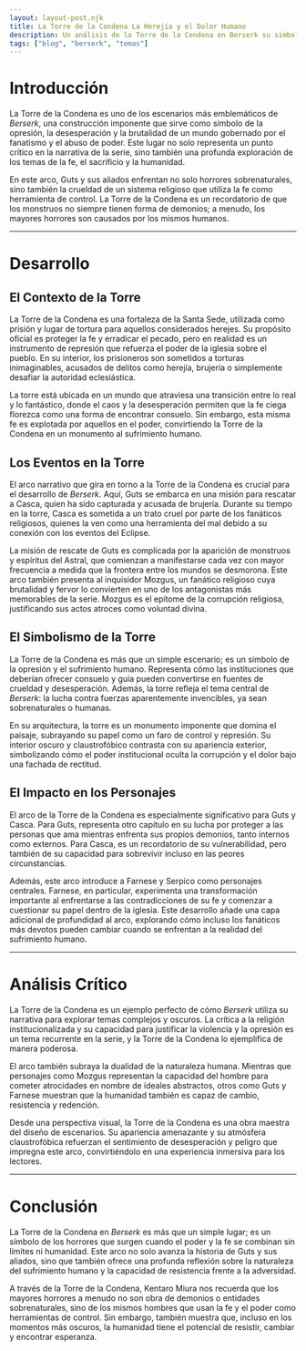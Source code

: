 ```yaml
---
layout: layout-post.njk
title: La Torre de la Condena La Herejía y el Dolor Humano
description: Un análisis de la Torre de la Condena en Berserk su simbolismo y el sufrimiento que representa
tags: ["blog", "berserk", "temas"]
---
```


# Introducción

La Torre de la Condena es uno de los escenarios más emblemáticos de *Berserk*, una construcción imponente que sirve como símbolo de la opresión, la desesperación y la brutalidad de un mundo gobernado por el fanatismo y el abuso de poder. Este lugar no solo representa un punto crítico en la narrativa de la serie, sino también una profunda exploración de los temas de la fe, el sacrificio y la humanidad.

En este arco, Guts y sus aliados enfrentan no solo horrores sobrenaturales, sino también la crueldad de un sistema religioso que utiliza la fe como herramienta de control. La Torre de la Condena es un recordatorio de que los monstruos no siempre tienen forma de demonios; a menudo, los mayores horrores son causados por los mismos humanos.

---

# Desarrollo

## El Contexto de la Torre

La Torre de la Condena es una fortaleza de la Santa Sede, utilizada como prisión y lugar de tortura para aquellos considerados herejes. Su propósito oficial es proteger la fe y erradicar el pecado, pero en realidad es un instrumento de represión que refuerza el poder de la iglesia sobre el pueblo. En su interior, los prisioneros son sometidos a torturas inimaginables, acusados de delitos como herejía, brujería o simplemente desafiar la autoridad eclesiástica.

La torre está ubicada en un mundo que atraviesa una transición entre lo real y lo fantástico, donde el caos y la desesperación permiten que la fe ciega florezca como una forma de encontrar consuelo. Sin embargo, esta misma fe es explotada por aquellos en el poder, convirtiendo la Torre de la Condena en un monumento al sufrimiento humano.

## Los Eventos en la Torre

El arco narrativo que gira en torno a la Torre de la Condena es crucial para el desarrollo de *Berserk*. Aquí, Guts se embarca en una misión para rescatar a Casca, quien ha sido capturada y acusada de brujería. Durante su tiempo en la torre, Casca es sometida a un trato cruel por parte de los fanáticos religiosos, quienes la ven como una herramienta del mal debido a su conexión con los eventos del Eclipse.

La misión de rescate de Guts es complicada por la aparición de monstruos y espíritus del Astral, que comienzan a manifestarse cada vez con mayor frecuencia a medida que la frontera entre los mundos se desmorona. Este arco también presenta al inquisidor Mozgus, un fanático religioso cuya brutalidad y fervor lo convierten en uno de los antagonistas más memorables de la serie. Mozgus es el epítome de la corrupción religiosa, justificando sus actos atroces como voluntad divina.

## El Simbolismo de la Torre

La Torre de la Condena es más que un simple escenario; es un símbolo de la opresión y el sufrimiento humano. Representa cómo las instituciones que deberían ofrecer consuelo y guía pueden convertirse en fuentes de crueldad y desesperación. Además, la torre refleja el tema central de *Berserk*: la lucha contra fuerzas aparentemente invencibles, ya sean sobrenaturales o humanas.

En su arquitectura, la torre es un monumento imponente que domina el paisaje, subrayando su papel como un faro de control y represión. Su interior oscuro y claustrofóbico contrasta con su apariencia exterior, simbolizando cómo el poder institucional oculta la corrupción y el dolor bajo una fachada de rectitud.

## El Impacto en los Personajes

El arco de la Torre de la Condena es especialmente significativo para Guts y Casca. Para Guts, representa otro capítulo en su lucha por proteger a las personas que ama mientras enfrenta sus propios demonios, tanto internos como externos. Para Casca, es un recordatorio de su vulnerabilidad, pero también de su capacidad para sobrevivir incluso en las peores circunstancias.

Además, este arco introduce a Farnese y Serpico como personajes centrales. Farnese, en particular, experimenta una transformación importante al enfrentarse a las contradicciones de su fe y comenzar a cuestionar su papel dentro de la iglesia. Este desarrollo añade una capa adicional de profundidad al arco, explorando cómo incluso los fanáticos más devotos pueden cambiar cuando se enfrentan a la realidad del sufrimiento humano.

---

# Análisis Crítico

La Torre de la Condena es un ejemplo perfecto de cómo *Berserk* utiliza su narrativa para explorar temas complejos y oscuros. La crítica a la religión institucionalizada y su capacidad para justificar la violencia y la opresión es un tema recurrente en la serie, y la Torre de la Condena lo ejemplifica de manera poderosa.

El arco también subraya la dualidad de la naturaleza humana. Mientras que personajes como Mozgus representan la capacidad del hombre para cometer atrocidades en nombre de ideales abstractos, otros como Guts y Farnese muestran que la humanidad también es capaz de cambio, resistencia y redención.

Desde una perspectiva visual, la Torre de la Condena es una obra maestra del diseño de escenarios. Su apariencia amenazante y su atmósfera claustrofóbica refuerzan el sentimiento de desesperación y peligro que impregna este arco, convirtiéndolo en una experiencia inmersiva para los lectores.

---

# Conclusión

La Torre de la Condena en *Berserk* es más que un simple lugar; es un símbolo de los horrores que surgen cuando el poder y la fe se combinan sin límites ni humanidad. Este arco no solo avanza la historia de Guts y sus aliados, sino que también ofrece una profunda reflexión sobre la naturaleza del sufrimiento humano y la capacidad de resistencia frente a la adversidad.

A través de la Torre de la Condena, Kentaro Miura nos recuerda que los mayores horrores a menudo no son obra de demonios o entidades sobrenaturales, sino de los mismos hombres que usan la fe y el poder como herramientas de control. Sin embargo, también muestra que, incluso en los momentos más oscuros, la humanidad tiene el potencial de resistir, cambiar y encontrar esperanza.
